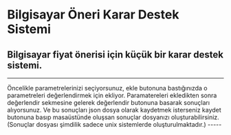 # Bilgisayar Öneri Karar Destek Sistemi

## Bilgisayar fiyat önerisi için küçük bir karar destek sistemi.
-----
Öncelikle parametrelerinizi seçiyorsunuz, ekle butonuna bastığınızda o parametreleri değerlendirmek için ekliyor. Paramatereleri ekledikten sonra değerlendir sekmesine gelerek değerlendir butonuna basarak sonuçları alıyorsunuz. Ve bu sonuçları json dosya olarak kaydetmek isterseniz kaydet butonuna basıp masaüstünde oluşsan sonuçlar dosyanızı oluşturabilirsiniz.(Sonuçlar dosyası şimdilik sadece unix sistemlerde oluşturulmaktadır.) -----


